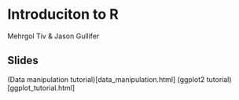 # Introduciton to R

Mehrgol Tiv & Jason Gullifer

## Slides
(Data manipulation tutorial)[data_manipulation.html]
(ggplot2 tutorial)[ggplot_tutorial.html]